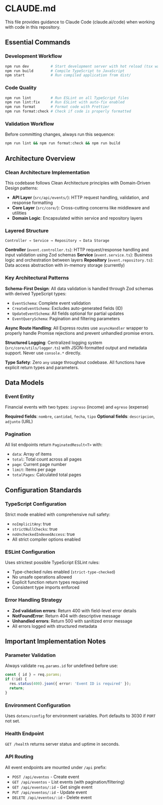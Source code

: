 # CLAUDE.md

This file provides guidance to Claude Code (claude.ai/code) when working with code in this repository.

## Essential Commands

### Development Workflow
```bash
npm run dev          # Start development server with hot reload (tsx watch)
npm run build        # Compile TypeScript to JavaScript
npm start            # Run compiled application from dist/
```

### Code Quality
```bash
npm run lint         # Run ESLint on all TypeScript files
npm run lint:fix     # Run ESLint with auto-fix enabled
npm run format       # Format code with Prettier
npm run format:check # Check if code is properly formatted
```

### Validation Workflow
Before committing changes, always run this sequence:
```bash
npm run lint && npm run format:check && npm run build
```

## Architecture Overview

### Clean Architecture Implementation
This codebase follows Clean Architecture principles with Domain-Driven Design patterns:

- **API Layer** (`src/api/events/`): HTTP request handling, validation, and response formatting
- **Core Layer** (`src/core/`): Cross-cutting concerns like middleware and utilities
- **Domain Logic**: Encapsulated within service and repository layers

### Layered Structure
```
Controller → Service → Repository → Data Storage
```

**Controller** (`event.controller.ts`): HTTP request/response handling and input validation using Zod schemas
**Service** (`event.service.ts`): Business logic and orchestration between layers
**Repository** (`event.repository.ts`): Data access abstraction with in-memory storage (currently)

### Key Architectural Patterns

**Schema-First Design**: All data validation is handled through Zod schemas with derived TypeScript types:
- `EventSchema`: Complete event validation
- `CreateEventSchema`: Excludes auto-generated fields (ID)
- `UpdateEventSchema`: All fields optional for partial updates
- `EventQuerySchema`: Pagination and filtering parameters

**Async Route Handling**: All Express routes use `asyncHandler` wrapper to properly handle Promise rejections and prevent unhandled promise errors.

**Structured Logging**: Centralized logging system (`src/core/utils/logger.ts`) with JSON-formatted output and metadata support. Never use `console.*` directly.

**Type Safety**: Zero `any` usage throughout codebase. All functions have explicit return types and parameters.

## Data Models

### Event Entity
Financial events with two types: `ingreso` (income) and `egreso` (expense)

**Required fields**: `nombre`, `cantidad`, `fecha`, `tipo`
**Optional fields**: `descripcion`, `adjunto` (URL)

### Pagination
All list endpoints return `PaginatedResult<T>` with:
- `data`: Array of items
- `total`: Total count across all pages
- `page`: Current page number
- `limit`: Items per page
- `totalPages`: Calculated total pages

## Configuration Standards

### TypeScript Configuration
Strict mode enabled with comprehensive null safety:
- `noImplicitAny`: true
- `strictNullChecks`: true
- `noUncheckedIndexedAccess`: true
- All strict compiler options enabled

### ESLint Configuration
Uses strictest possible TypeScript ESLint rules:
- Type-checked rules enabled (`strict-type-checked`)
- No unsafe operations allowed
- Explicit function return types required
- Consistent type imports enforced

### Error Handling Strategy
- **Zod validation errors**: Return 400 with field-level error details
- **NotFoundError**: Return 404 with descriptive message
- **Unhandled errors**: Return 500 with sanitized error message
- All errors logged with structured metadata

## Important Implementation Notes

### Parameter Validation
Always validate `req.params.id` for undefined before use:
```typescript
const { id } = req.params;
if (!id) {
  res.status(400).json({ error: 'Event ID is required' });
  return;
}
```

### Environment Configuration
Uses `dotenv/config` for environment variables. Port defaults to 3030 if `PORT` not set.

### Health Endpoint
`GET /health` returns server status and uptime in seconds.

### API Routing
All event endpoints are mounted under `/api` prefix:
- `POST /api/eventos` - Create event
- `GET /api/eventos` - List events (with pagination/filtering)
- `GET /api/eventos/:id` - Get single event
- `PUT /api/eventos/:id` - Update event
- `DELETE /api/eventos/:id` - Delete event